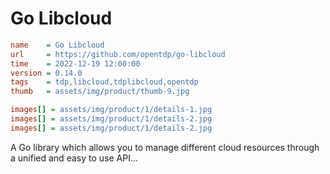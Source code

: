 # Go Libcloud

```ini
name    = Go Libcloud
url     = https://github.com/opentdp/go-libcloud
time    = 2022-12-19 12:00:00
version = 0.14.0
tags    = tdp,libcloud,tdplibcloud,opentdp
thumb   = assets/img/product/thumb-9.jpg

images[] = assets/img/product/1/details-1.jpg
images[] = assets/img/product/1/details-2.jpg
images[] = assets/img/product/1/details-2.jpg
```

A Go library which allows you to manage different cloud resources through a unified and easy to use API...
